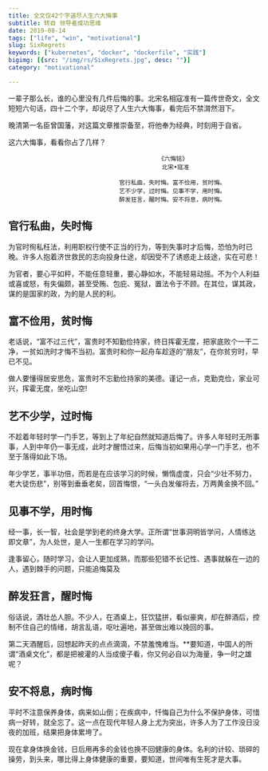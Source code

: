 ```yaml
---
title: 全文仅42个字道尽人生六大悔事
subtitle: 转自 领导者成功思维
date: 2019-08-14
tags: ["life", "win", "motivational"]
slug: SixRegrets
keywords: ["kubernetes", "docker", "dockerfile", "实践"]
bigimg: [{src: "/img/rs/SixRegrets.jpg", desc: ""}]
category: "motivational"

---
```


一辈子那么长，谁的心里没有几件后悔的事。北宋名相寇准有一篇传世奇文，全文短短六句话，四十二个字，却说尽了人生六大悔事，看完后不禁潸然泪下。

晚清第一名臣曾国藩，对这篇文章推崇备至，将他奉为经典，时刻用于自省。

这六大悔事，看看你占了几样？

<!--more-->

```
                                          《六悔铭》
                                           北宋•寇准

                               官行私曲，失时悔。富不俭用，贫时悔。
                               艺不少学，过时悔。见事不学，用时悔。
                               醉发狂言，醒时悔。安不将息，病时悔。
```

## 官行私曲，失时悔



为官时徇私枉法，利用职权行使不正当的行为，等到失事时才后悔，恐怕为时已晚。许多人抱着济世救民的志向投身仕途，却因受不了诱惑走上歧途，实在可悲！



为官者，要心平如秤，不能任意轻重，要心静如水，不能轻易动摇。不为个人利益或喜或怒，有失偏颇，甚至受贿、包庇、冤狱，置法令于不顾。在其位，谋其政，谋的是国家的政，为的是人民的利。

## 富不俭用，贫时悔



老话说，“富不过三代”，富贵时不知勤俭持家，终日挥霍无度，把家底败个一干二净，一贫如洗时才悔不当初。富贵时和你一起舟车趁逐的“朋友”，在你贫穷时，早已不见。



做人要懂得居安思危，富贵时不忘勤俭持家的美德。谨记一点，克勤克俭，家业可兴，挥霍无度，坐吃山空!



## 艺不少学，过时悔



不趁着年轻时学一门手艺，等到上了年纪自然就知道后悔了。许多人年轻时无所事事，人到中年仍一事无成，此时才醒悟过来，后悔当初如果用心学一门手艺，也不至于落得如此下场。



年少学艺，事半功倍，而若是在应该学习的时候，懒惰虚度，只会“少壮不努力，老大徒伤悲”，别等到垂垂老矣，回首悔恨，“一头白发催将去，万两黄金换不回。”



## 见事不学，用时悔



经一事，长一智，社会是学到老的终身大学。正所谓“世事洞明皆学问，人情练达即文章”，为人处世，是人一生都在学习的学问。



逢事留心，随时学习，会让人更加成熟，而那些犯错不长记性、遇事就躲在一边的人，遇到棘手的问题，只能追悔莫及

## 醉发狂言，醒时悔



俗话说，酒壮怂人胆。不少人，在酒桌上，狂饮猛拼，看似豪爽，却在醉酒后，控制不住自己的情绪，胡言乱语，呕吐遍地，甚至做出难以挽回的事。



第二天酒醒后，回想起昨天的点点滴滴，不禁羞愧难当。**要知道，中国人的所谓“酒桌文化”，都是把被灌的人当成傻子看，你又何必自以为海量，争一时之雄呢？

## 安不将息，病时悔



平时不注意保养身体，病来如山倒；在疾病中，忏悔自己为什么不保护身体，可惜病一好转，就全忘了。这一点在现代年轻人身上尤为突出，许多人为了工作没日没夜的加班，结果把身体累垮了。



现在拿身体换金钱，日后用再多的金钱也换不回健康的身体。名利的计较、琐碎的操劳，到头来，哪比得上身体健康的重要，要知道，世间唯有生死才是大事。

<!--adsense-self-->
